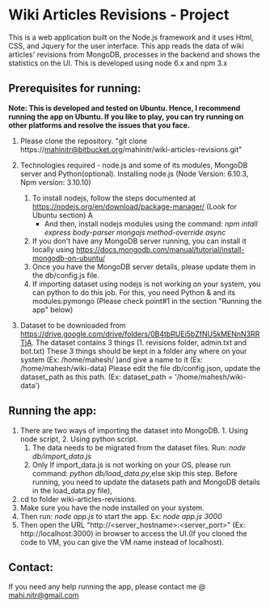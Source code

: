 # Wiki Articles Revisions - Project

This is a web application built on the Node.js framework and it uses Html, CSS, and Jquery for the user interface.
This app reads the data of wiki articles' revisions from MongoDB, processes in the backend and shows the statistics on the UI.
This is developed using node 6.x and npm 3.x

## Prerequisites for running:
**Note: This is developed and tested on Ubuntu. Hence, I recommend running the app on Ubuntu. If you like to play, you can try running on other platforms and resolve the issues that you face.**
1. Please clone the repository. "git clone https://mahinitr@bitbucket.org/mahinitr/wiki-articles-revisions.git"
2. Technologies required - node.js and some of its modules, MongoDB server and Python(optional).
Installing node.js (Node Version: 6.10.3, Npm version: 3.10.10)
    1. To install nodejs, follow the steps documented at https://nodejs.org/en/download/package-manager/ (Look for Ubuntu section) A
        * And then, install nodejs modules using the command: *npm intall express body-parser mongojs method-override async*
    2. If you don't have any MongoDB server running, you can install it locally  using https://docs.mongodb.com/manual/tutorial/install-mongodb-on-ubuntu/
    3. Once you have the MongoDB server details, please update them in the db/config.js file.
    4. If importing dataset using nodejs is not working on your system, you can python to do this job. For this, you need Python & and its modules:pymongo (Please check point#1 in the section "Running the app" below)

3. Dataset to be downloaded from https://drive.google.com/drive/folders/0B4tbRUEi5bZfNU5kMENnN3RRTjA. The dataset contains 3 things (1. revisions folder, admin.txt and bot.txt)
These 3 things should be kept in a folder any where on your system (Ex: /home/mahesh/ )and give a name to it (Ex: /home/mahesh/wiki-data)
Please edit the file db/config.json, update the dataset_path as this path. (Ex: dataset_path = '/home/mahesh/wiki-data')

## Running the app:
1. There are two ways of importing the dataset into MongoDB. 1. Using node script, 2. Using python script.
    1. The data needs to be migrated from the dataset files. Run: *node db/import_data.js*
    2. Only If import_data.js is not working on your OS, please run command: *python db/load_data.py*,else skip this step. Before running, you need to update the datasets path and MongoDB details in the load_data.py file), 
2. cd to folder wiki-articles-revisions.
3. Make sure you have the node installed on your system.
4. Then run: *node app.js <port>* to start the app. Ex: *node app.js 3000*
5. Then open the URL "http://<server_hostname>:<server_port>" (Ex: http://localhost:3000) in browser to access the UI.(If you cloned the code to VM, you can give the VM name instead of localhost).

## Contact:
If you need any help running the app, please contact me @ mahi.nitr@gmail.com

